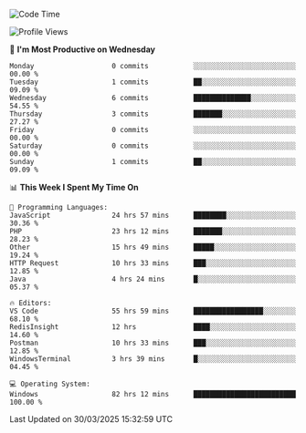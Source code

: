 <!--START_SECTION:waka-->
![Code Time](http://img.shields.io/badge/Code%20Time-4%2C503%20hrs%2015%20mins-blue)

![Profile Views](http://img.shields.io/badge/Profile%20Views-0-blue)

📅 **I'm Most Productive on Wednesday** 

```text
Monday                   0 commits           ░░░░░░░░░░░░░░░░░░░░░░░░░   00.00 % 
Tuesday                  1 commits           ██░░░░░░░░░░░░░░░░░░░░░░░   09.09 % 
Wednesday                6 commits           ██████████████░░░░░░░░░░░   54.55 % 
Thursday                 3 commits           ███████░░░░░░░░░░░░░░░░░░   27.27 % 
Friday                   0 commits           ░░░░░░░░░░░░░░░░░░░░░░░░░   00.00 % 
Saturday                 0 commits           ░░░░░░░░░░░░░░░░░░░░░░░░░   00.00 % 
Sunday                   1 commits           ██░░░░░░░░░░░░░░░░░░░░░░░   09.09 % 
```


📊 **This Week I Spent My Time On** 

```text
💬 Programming Languages: 
JavaScript               24 hrs 57 mins      ████████░░░░░░░░░░░░░░░░░   30.36 % 
PHP                      23 hrs 12 mins      ███████░░░░░░░░░░░░░░░░░░   28.23 % 
Other                    15 hrs 49 mins      █████░░░░░░░░░░░░░░░░░░░░   19.24 % 
HTTP Request             10 hrs 33 mins      ███░░░░░░░░░░░░░░░░░░░░░░   12.85 % 
Java                     4 hrs 24 mins       █░░░░░░░░░░░░░░░░░░░░░░░░   05.37 % 

🔥 Editors: 
VS Code                  55 hrs 59 mins      █████████████████░░░░░░░░   68.10 % 
RedisInsight             12 hrs              ████░░░░░░░░░░░░░░░░░░░░░   14.60 % 
Postman                  10 hrs 33 mins      ███░░░░░░░░░░░░░░░░░░░░░░   12.85 % 
WindowsTerminal          3 hrs 39 mins       █░░░░░░░░░░░░░░░░░░░░░░░░   04.45 % 

💻 Operating System: 
Windows                  82 hrs 12 mins      █████████████████████████   100.00 % 
```


 Last Updated on 30/03/2025 15:32:59 UTC
<!--END_SECTION:waka-->
